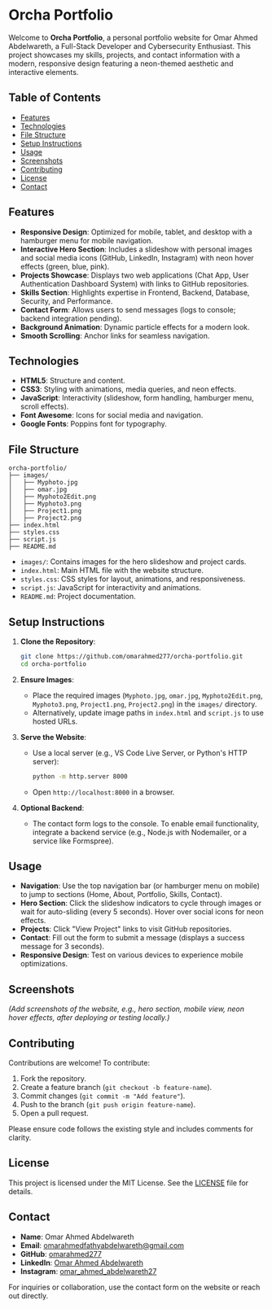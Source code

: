 # Orcha Portfolio

Welcome to **Orcha Portfolio**, a personal portfolio website for Omar Ahmed Abdelwareth, a Full-Stack Developer and Cybersecurity Enthusiast. This project showcases my skills, projects, and contact information with a modern, responsive design featuring a neon-themed aesthetic and interactive elements.

## Table of Contents
- [Features](#features)
- [Technologies](#technologies)
- [File Structure](#file-structure)
- [Setup Instructions](#setup-instructions)
- [Usage](#usage)
- [Screenshots](#screenshots)
- [Contributing](#contributing)
- [License](#license)
- [Contact](#contact)

## Features
- **Responsive Design**: Optimized for mobile, tablet, and desktop with a hamburger menu for mobile navigation.
- **Interactive Hero Section**: Includes a slideshow with personal images and social media icons (GitHub, LinkedIn, Instagram) with neon hover effects (green, blue, pink).
- **Projects Showcase**: Displays two web applications (Chat App, User Authentication Dashboard System) with links to GitHub repositories.
- **Skills Section**: Highlights expertise in Frontend, Backend, Database, Security, and Performance.
- **Contact Form**: Allows users to send messages (logs to console; backend integration pending).
- **Background Animation**: Dynamic particle effects for a modern look.
- **Smooth Scrolling**: Anchor links for seamless navigation.

## Technologies
- **HTML5**: Structure and content.
- **CSS3**: Styling with animations, media queries, and neon effects.
- **JavaScript**: Interactivity (slideshow, form handling, hamburger menu, scroll effects).
- **Font Awesome**: Icons for social media and navigation.
- **Google Fonts**: Poppins font for typography.

## File Structure
```
orcha-portfolio/
├── images/
│   ├── Myphoto.jpg
│   ├── omar.jpg
│   ├── Myphoto2Edit.png
│   ├── Myphoto3.png
│   ├── Project1.png
│   ├── Project2.png
├── index.html
├── styles.css
├── script.js
├── README.md
```

- `images/`: Contains images for the hero slideshow and project cards.
- `index.html`: Main HTML file with the website structure.
- `styles.css`: CSS styles for layout, animations, and responsiveness.
- `script.js`: JavaScript for interactivity and animations.
- `README.md`: Project documentation.

## Setup Instructions
1. **Clone the Repository**:
   ```bash
   git clone https://github.com/omarahmed277/orcha-portfolio.git
   cd orcha-portfolio
   ```

2. **Ensure Images**:
   - Place the required images (`Myphoto.jpg`, `omar.jpg`, `Myphoto2Edit.png`, `Myphoto3.png`, `Project1.png`, `Project2.png`) in the `images/` directory.
   - Alternatively, update image paths in `index.html` and `script.js` to use hosted URLs.

3. **Serve the Website**:
   - Use a local server (e.g., VS Code Live Server, or Python's HTTP server):
     ```bash
     python -m http.server 8000
     ```
   - Open `http://localhost:8000` in a browser.

4. **Optional Backend**:
   - The contact form logs to the console. To enable email functionality, integrate a backend service (e.g., Node.js with Nodemailer, or a service like Formspree).

## Usage
- **Navigation**: Use the top navigation bar (or hamburger menu on mobile) to jump to sections (Home, About, Portfolio, Skills, Contact).
- **Hero Section**: Click the slideshow indicators to cycle through images or wait for auto-sliding (every 5 seconds). Hover over social icons for neon effects.
- **Projects**: Click "View Project" links to visit GitHub repositories.
- **Contact**: Fill out the form to submit a message (displays a success message for 3 seconds).
- **Responsive Design**: Test on various devices to experience mobile optimizations.

## Screenshots
*(Add screenshots of the website, e.g., hero section, mobile view, neon hover effects, after deploying or testing locally.)*

## Contributing
Contributions are welcome! To contribute:
1. Fork the repository.
2. Create a feature branch (`git checkout -b feature-name`).
3. Commit changes (`git commit -m "Add feature"`).
4. Push to the branch (`git push origin feature-name`).
5. Open a pull request.

Please ensure code follows the existing style and includes comments for clarity.

## License
This project is licensed under the MIT License. See the [LICENSE](LICENSE) file for details.

## Contact
- **Name**: Omar Ahmed Abdelwareth
- **Email**: omarahmedfathyabdelwareth@gmail.com
- **GitHub**: [omarahmed277](https://github.com/omarahmed277)
- **LinkedIn**: [Omar Ahmed Abdelwareth](https://www.linkedin.com/in/omar-ahmed-abdelwareth-ab2777257)
- **Instagram**: [omar_ahmed_abdelwareth27](https://www.instagram.com/omar_ahmed_abdelwareth27)

For inquiries or collaboration, use the contact form on the website or reach out directly.